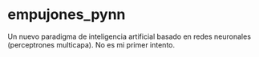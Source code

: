 empujones_pynn
==============

Un nuevo paradigma de inteligencia artificial basado en redes neuronales (perceptrones multicapa). No es mi primer intento.
